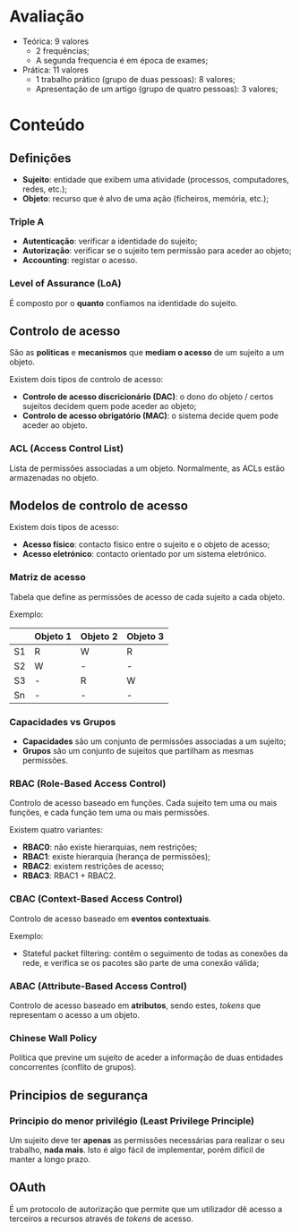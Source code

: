 # Avaliação
- Teórica: 9 valores
  - 2 frequências;
  - A segunda frequencia é em época de exames; 
- Prática: 11 valores
  - 1 trabalho prático (grupo de duas pessoas): 8 valores;
  - Apresentação de um artigo (grupo de quatro pessoas): 3 valores;

# Conteúdo

## Definições

- **Sujeito**: entidade que exibem uma atividade (processos, computadores, redes, etc.);
- **Objeto**: recurso que é alvo de uma ação (ficheiros, memória, etc.);

### Triple A

- **Autenticação**: verificar a identidade do sujeito;
- **Autorização**: verificar se o sujeito tem permissão para aceder ao objeto;
- **Accounting**: registar o acesso.

### Level of Assurance (LoA)

É composto por o **quanto** confiamos na identidade do sujeito.

## Controlo de acesso

São as **politicas** e **mecanismos** que **mediam o acesso** de um sujeito a um objeto.

Existem dois tipos de controlo de acesso:
- **Controlo de acesso discricionário (DAC)**: o dono do objeto / certos sujeitos decidem quem pode aceder ao objeto;
- **Controlo de acesso obrigatório (MAC)**: o sistema decide quem pode aceder ao objeto.

### ACL (Access Control List)

Lista de permissões associadas a um objeto. Normalmente, as ACLs estão armazenadas no objeto.

## Modelos de controlo de acesso

Existem dois tipos de acesso:
 - **Acesso físico**: contacto físico entre o sujeito e o objeto de acesso;
 - **Acesso eletrónico**: contacto orientado por um sistema eletrónico.

### Matriz de acesso
Tabela que define as permissões de acesso de cada sujeito a cada objeto. 

Exemplo:

|     | Objeto 1 | Objeto 2 | Objeto 3 |
| --- | -------- | -------- | -------- |
| S1  | R        | W        | R        |
| S2  | W        | -        | -        |
| S3  | -        | R        | W        |
| Sn  | -        | -        | -        |

### Capacidades vs Grupos

- **Capacidades** são um conjunto de permissões associadas a um sujeito;
- **Grupos** são um conjunto de sujeitos que partilham as mesmas permissões.

### RBAC (Role-Based Access Control)

Controlo de acesso baseado em funções. Cada sujeito tem uma ou mais funções, e cada função tem uma ou mais permissões.

Existem quatro variantes:
- **RBAC0**: não existe hierarquias, nem restrições;
- **RBAC1**: existe hierarquia (herança de permissões);
- **RBAC2**: existem restrições de acesso;
- **RBAC3**: RBAC1 + RBAC2.

### CBAC (Context-Based Access Control)

Controlo de acesso baseado em **eventos contextuais**.

Exemplo:
 - Stateful packet filtering: contêm o seguimento de todas as conexões da rede, e verifica se os pacotes são parte de uma conexão válida;

### ABAC (Attribute-Based Access Control)

Controlo de acesso baseado em **atributos**, sendo estes, *tokens* que representam o acesso a um objeto.

### Chinese Wall Policy

Política que previne um sujeito de aceder a informação de duas entidades concorrentes (conflito de grupos).

## Principios de segurança

### Principio do menor privilégio (Least Privilege Principle)

Um sujeito deve ter **apenas** as permissões necessárias para realizar o seu trabalho, **nada mais**. Isto é algo fácil de implementar, porém difícil de manter a longo prazo.

## OAuth

É um protocolo de autorização que permite que um utilizador dê acesso a terceiros a recursos através de *tokens* de acesso.
